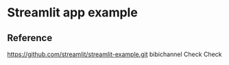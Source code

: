 # Streamlit app example
## Reference
https://github.com/streamlit/streamlit-example.git
bibichannel
Check Check